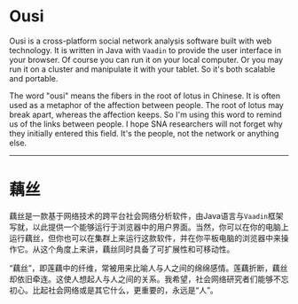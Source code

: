 # Ousi

Ousi is a cross-platform social network analysis software built with web technology. It is written in Java with `Vaadin` to provide the user interface in your browser. Of course you can run it on your local computer. Or you may run it on a cluster and manipulate it with your tablet. So it's both scalable and portable.

The word "ousi" means the fibers in the root of lotus in Chinese. It is often used as a metaphor of the affection between people. The root of lotus may break apart, whereas the affection keeps. So I'm using this word to remind us of the links between people. I hope SNA researchers will not forget why they initially entered this field. It's the people, not the network or anything else.

---

# 藕丝

藕丝是一款基于网络技术的跨平台社会网络分析软件，由Java语言与`Vaadin`框架写就，以此提供一个能够运行于浏览器中的用户界面。当然，你可以在你的电脑上运行藕丝，但你也可以在集群上来运行这款软件，并在你平板电脑的浏览器中来操作它。从这个角度上来讲，藕丝同时具备了可扩展性和可移动性。

“藕丝”，即莲藕中的纤维，常被用来比喻人与人之间的绵绵感情。莲藕折断，藕丝却依旧牵连。这使人想起人与人之间的关系。我希望，社会网络研究者们能够不忘初心。比起社会网络或是其它什么，更重要的，永远是“人”。
